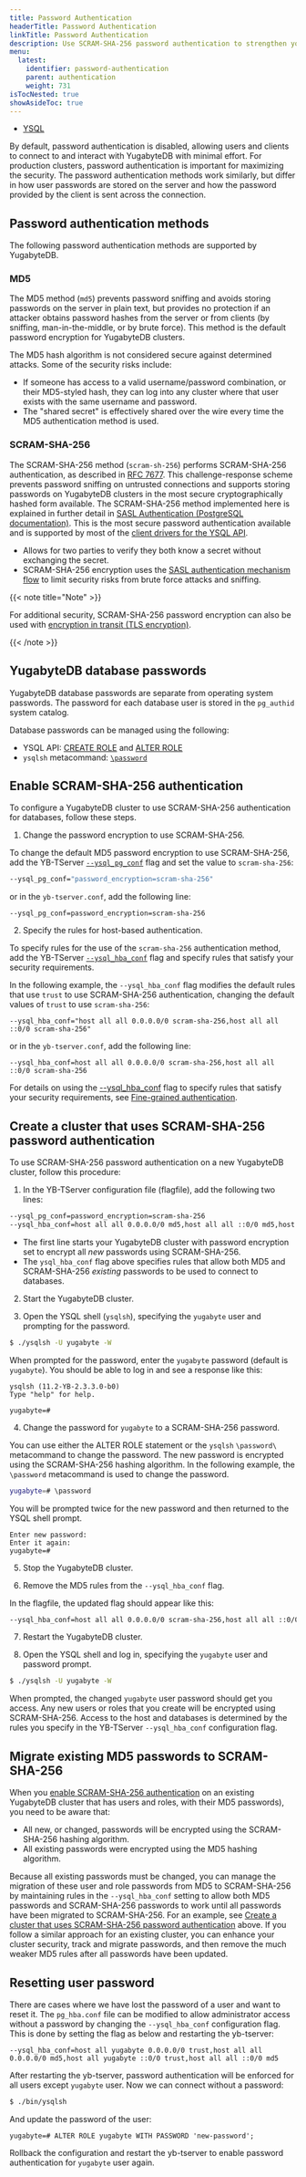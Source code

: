 ```yaml
---
title: Password Authentication
headerTitle: Password Authentication
linkTitle: Password Authentication
description: Use SCRAM-SHA-256 password authentication to strengthen your YugyabyteDB security.
menu:
  latest:
    identifier: password-authentication
    parent: authentication
    weight: 731
isTocNested: true
showAsideToc: true
---
```


<ul class="nav nav-tabs-alt nav-tabs-yb">
  <li >
    <a href="/latest/secure/authentication/ysql-authentication" class="nav-link active">
      <i class="icon-postgres" aria-hidden="true"></i>
      YSQL
    </a>
  </li>
</ul>

By default, password authentication is disabled, allowing users and clients to connect to and interact with YugabyteDB with minimal effort. For production clusters, password authentication is important for maximizing the security. The password authentication methods work similarly, but differ in how user passwords are stored on the server and how the password provided by the client is sent across the connection.

## Password authentication methods

The following password authentication methods are supported by YugabyteDB.

### MD5

The MD5 method (`md5`) prevents password sniffing and avoids storing passwords on the server in plain text, but provides no protection if an attacker obtains password hashes from the server or from clients (by sniffing, man-in-the-middle, or by brute force).  This method is the default password encryption for YugabyteDB clusters.

The MD5 hash algorithm is not considered secure against determined attacks. Some of the security risks include:

- If someone has access to a valid username/password combination, or their MD5-styled hash, they can log into any cluster where that user exists with the same username and password.
- The "shared secret" is effectively shared over the wire every time the MD5 authentication method is used.

### SCRAM-SHA-256

The SCRAM-SHA-256 method (`scram-sh-256`) performs SCRAM-SHA-256 authentication, as described in [RFC 7677](https://tools.ietf.org/html/rfc7677). This challenge-response scheme prevents password sniffing on untrusted connections and supports storing passwords on YugabyteDB clusters in the most secure cryptographically hashed form available. The SCRAM-SHA-256 method implemented here is explained in further detail in [SASL Authentication (PostgreSQL documentation)](https://www.postgresql.org/docs/11/sasl-authentication.html). This is the most secure password authentication available and is supported by most of the [client drivers for the YSQL API](../../../reference/drivers/ysql-client-drivers).

- Allows for two parties to verify they both know a secret without exchanging the secret.
- SCRAM-SHA-256 encryption uses the [SASL authentication mechanism flow](https://www.postgresql.org/docs/11/sasl-authentication.html) to limit security risks from brute force attacks and sniffing.  

{{< note title="Note" >}}

For additional security, SCRAM-SHA-256 password encryption can also be used with [encryption in transit (TLS encryption)](../../../secure/tls-encryption).

{{< /note >}}

## YugabyteDB database passwords

YugabyteDB database passwords are separate from operating system passwords. The password for each database user is stored in the `pg_authid` system catalog.

Database passwords can be managed using the following:

- YSQL API: [CREATE ROLE](../../../api/ysql/the-sql-language/statements/dcl_create_role) and [ALTER ROLE](../../../api/ysql/the-sql-language/statements/dcl_alter_role)
- `ysqlsh` metacommand: [`\password`](../../../admin/ysqlsh/#password-username)

## Enable SCRAM-SHA-256 authentication

To configure a YugabyteDB cluster to use SCRAM-SHA-256 authentication for databases, follow these steps.

1. Change the password encryption to use SCRAM-SHA-256.

To change the default MD5 password encryption to use SCRAM-SHA-256, add the YB-TServer [`--ysql_pg_conf`](../../../reference/configuration/yb-tserver/#ysql-pg-conf) flag and set the value to `scram-sha-256`:

```sh
--ysql_pg_conf="password_encryption=scram-sha-256"
```

or in the `yb-tserver.conf`, add the following line:

```
--ysql_pg_conf=password_encryption=scram-sha-256
```

2. Specify the rules for host-based authentication.

To specify rules for the use of the `scram-sha-256` authentication method, add the YB-TServer [`--ysql_hba_conf`](../../../reference/configuration/yb-tserver/#ysql-hba-conf) flag and specify rules that satisfy your security requirements.

In the following example, the `--ysql_hba_conf` flag modifies the default rules that use `trust` to use SCRAM-SHA-256 authentication, changing the default values of `trust` to use `scram-sha-256`:

```
--ysql_hba_conf="host all all 0.0.0.0/0 scram-sha-256,host all all ::0/0 scram-sha-256"
```

or in the `yb-tserver.conf`, add the following line:

```
--ysql_hba_conf=host all all 0.0.0.0/0 scram-sha-256,host all all ::0/0 scram-sha-256
```

For details on using the [--ysql_hba_conf](../../../reference/configuration/yb-tserver/#ysql-hba-conf) flag to specify rules that satisfy your security requirements, see [Fine-grained authentication](../../authentication/client-authentication).

## Create a cluster that uses SCRAM-SHA-256 password authentication

To use SCRAM-SHA-256 password authentication on a new YugabyteDB cluster, follow this procedure:

1. In the YB-TServer configuration file (flagfile), add the following two lines: 

```sh
--ysql_pg_conf=password_encryption=scram-sha-256
--ysql_hba_conf=host all all 0.0.0.0/0 md5,host all all ::0/0 md5,host all all 0.0.0.0/0 scram-sha-256,host all all ::0/0 scram-sha-256
```

- The first line starts your YugabyteDB cluster with password encryption set to encrypt all *new* passwords using SCRAM-SHA-256. 
- The `ysql_hba_conf` flag above specifies rules that allow both MD5 and SCRAM-SHA-256 *existing* passwords to be used to connect to databases. 

2. Start the YugabyteDB cluster.

3. Open the YSQL shell (`ysqlsh`), specifying the `yugabyte` user and prompting for the password.

```sh
$ ./ysqlsh -U yugabyte -W
```

When prompted for the password, enter the `yugabyte` password (default is `yugabyte`). You should be able to log in and see a response like this:

```
ysqlsh (11.2-YB-2.3.3.0-b0)
Type "help" for help.

yugabyte=#
```

4. Change the password for `yugabyte` to a SCRAM-SHA-256 password.

You can use either the ALTER ROLE statement or the `ysqlsh` `\password\` metacommand to change the password. The new password is encrypted using the SCRAM-SHA-256 hashing algorithm. In the following example, the `\password` metacommand is used to change the password.

```sh
yugabyte=# \password
```

You will be prompted twice for the new password and then returned to the YSQL shell prompt.

```
Enter new password:
Enter it again:
yugabyte=#
```

5. Stop the YugabyteDB cluster.

6. Remove the MD5 rules from the `--ysql_hba_conf` flag.

In the flagfile, the updated flag should appear like this:

```sh
--ysql_hba_conf=host all all 0.0.0.0/0 scram-sha-256,host all all ::0/0 scram-sha-256
```

7. Restart the YugabyteDB cluster.

8. Open the YSQL shell and log in, specifying the `yugabyte` user and password prompt.

```sh
$ ./ysqlsh -U yugabyte -W
```

When prompted, the changed `yugabyte` user password should get you access. Any new users or roles that you create will be encrypted using SCRAM-SHA-256. Access to the host and databases is determined by the rules you specify in the YB-TServer `--ysql_hba_conf` configuration flag.

## Migrate existing MD5 passwords to SCRAM-SHA-256

When you [enable SCRAM-SHA-256 authentication](#enable-scram-sha-256-authentication) on an existing YugabyteDB cluster that has users and roles, with their MD5 passwords), you need to be aware that:

- All new, or changed, passwords will be encrypted using the SCRAM-SHA-256 hashing algorithm.
- All existing passwords were encrypted using the MD5 hashing algorithm.

Because all existing passwords must be changed, you can manage the migration of these user and role passwords from MD5 to SCRAM-SHA-256 by maintaining rules in the `--ysql_hba_conf` setting to allow both MD5 passwords and SCRAM-SHA-256 passwords to work until all passwords have been migrated to SCRAM-SHA-256. For an example, see [Create a cluster that uses SCRAM-SHA-256 password authentication](#Create-a-cluster-that-uses-scram-sha-256-password-authentication) above. If you follow a similar approach for an existing cluster, you can enhance your cluster security, track and migrate passwords, and then remove the much weaker MD5 rules after all passwords have been updated.

## Resetting user password

There are cases where we have lost the password of a user and want to reset it. The `pg_hba.conf` file can be modified 
to allow administrator access without a password by changing the `--ysql_hba_conf` configuration flag. This is done by setting
the flag as below and restarting the yb-tserver:

```
--ysql_hba_conf=host all yugabyte 0.0.0.0/0 trust,host all all 0.0.0.0/0 md5,host all yugabyte ::0/0 trust,host all all ::0/0 md5
```

After restarting the yb-tserver, password authentication will be enforced for all users except `yugabyte` user. Now we 
can connect without a password:

```sh
$ ./bin/ysqlsh
```
And update the password of the user:

```postgresql
yugabyte=# ALTER ROLE yugabyte WITH PASSWORD 'new-password';
```

Rollback the configuration and restart the yb-tserver to enable password authentication for `yugabyte` user again.
